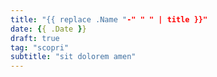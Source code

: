 ```yaml
---
title: "{{ replace .Name "-" " " | title }}"
date: {{ .Date }}
draft: true
tag: "scopri"
subtitle: "sit dolorem amen"
---
```


